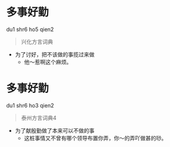 # 多事好勤
du1 shr6 ho5 qien2
> 兴化方言词典
- 为了讨好，把不该做的事揽过来做
  - 他～惹啊这个麻烦。

# 多事好勤
du1 shr6 ho3 qien2
> 泰州方言词典4
- 为了献殷勤做了本来可以不做的事
  - 这桩事情又不曾有哪个领导布置你弄，你～的弄吖做甚的唦。
